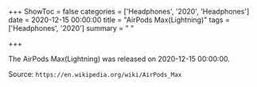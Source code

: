 +++
ShowToc = false
categories = ['Headphones', '2020', 'Headphones']
date = 2020-12-15 00:00:00
title = "AirPods Max(Lightning)"
tags = ['Headphones', '2020']
summary = " "

+++

The AirPods Max(Lightning) was released on 2020-12-15 00:00:00.

Source: `https://en.wikipedia.org/wiki/AirPods_Max`


